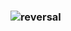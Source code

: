 ### ![reversal](https://capsule-render.vercel.app/api?type=rect&text=Welcom&animation=twinkling&fontAlign=30&fontSize=30&desc=Bigfoot%20GitHub%20Profile&descAlign=60&descAlignY=50&theme=gruvbox_light)

<!--
**kimjaeseong1/kimjaeseong1** is a ✨ _special_ ✨ repository because its `README.md` (this file) appears on your GitHub profile.

Here are some ideas to get you started:

- 🔭 I’m currently working on ...
- 🌱 I’m currently learning ...
- 👯 I’m looking to collaborate on ...
- 🤔 I’m looking for help with ...
- 💬 Ask me about ...
- 📫 How to reach me: ...
- 😄 Pronouns: ...
- ⚡ Fun fact: ...
-->
